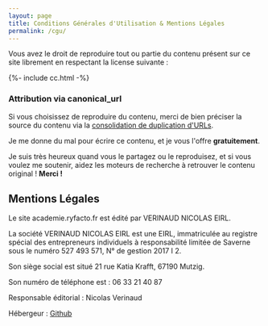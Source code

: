 ```yaml
---
layout: page
title: Conditions Générales d'Utilisation & Mentions Légales
permalink: /cgu/
---
```


Vous avez le droit de reproduire tout ou partie du contenu présent sur ce site librement
en respectant la license suivante :

<p>
  {%- include cc.html -%}
</p>

### Attribution via canonical_url

Si vous choisissez de reproduire du contenu, merci de bien préciser la source du contenu
via la [consolidation de duplication d'URLs](https://support.google.com/webmasters/answer/139066?hl=en).

Je me donne du mal pour écrire ce contenu, et je vous l'offre __gratuitement__.

Je suis très heureux quand vous le partagez ou le reproduisez, et si vous voulez me soutenir, aidez les moteurs de recherche à retrouver le contenu original ! __Merci !__

## Mentions Légales

Le site academie.ryfacto.fr est édité par VERINAUD NICOLAS EIRL.

La société VERINAUD NICOLAS EIRL est une EIRL, immatriculée au registre spécial des entrepreneurs individuels à responsabilité limitée de Saverne sous le numéro 527 493 571, N° de gestion 2017 I 2.

Son siège social est situé 21 rue Katia Krafft, 67190 Mutzig.

Son numéro de téléphone est : 06 33 21 40 87

Responsable éditorial : Nicolas Verinaud

Hébergeur : [Github](https://www.github.com)
